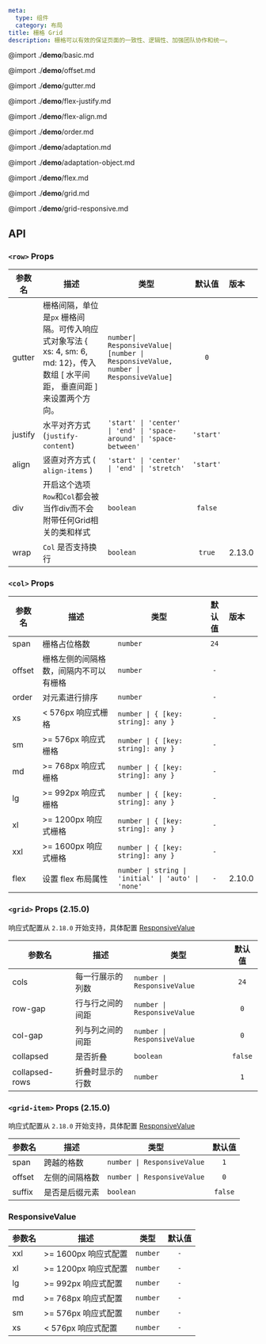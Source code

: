 ```yaml
meta:
  type: 组件
  category: 布局
title: 栅格 Grid
description: 栅格可以有效的保证页面的一致性、逻辑性、加强团队协作和统一。
```

@import ./**demo**/basic.md

@import ./**demo**/offset.md

@import ./**demo**/gutter.md

@import ./**demo**/flex-justify.md

@import ./**demo**/flex-align.md

@import ./**demo**/order.md

@import ./**demo**/adaptation.md

@import ./**demo**/adaptation-object.md

@import ./**demo**/flex.md

@import ./**demo**/grid.md

@import ./**demo**/grid-responsive.md

## API

### `<row>` Props

| 参数名  | 描述                                                                                                                           | 类型                                                                                |  默认值   | 版本   |
| ------- | ------------------------------------------------------------------------------------------------------------------------------ | ----------------------------------------------------------------------------------- | :-------: | :----- |
| gutter  | 栅格间隔，单位是`px` 栅格间隔。可传入响应式对象写法 { xs: 4, sm: 6, md: 12}，传入数组 [ 水平间距， 垂直间距 ] 来设置两个方向。 | `number\| ResponsiveValue\| [number \| ResponsiveValue, number \| ResponsiveValue]` |    `0`    |        |
| justify | 水平对齐方式 (`justify-content`)                                                                                               | `'start' \| 'center' \| 'end' \| 'space-around' \| 'space-between'`                 | `'start'` |        |
| align   | 竖直对齐方式 ( `align-items` )                                                                                                 | `'start' \| 'center' \| 'end' \| 'stretch'`                                         | `'start'` |        |
| div     | 开启这个选项`Row`和`Col`都会被当作div而不会附带任何Grid相关的类和样式                                                          | `boolean`                                                                           |  `false`  |        |
| wrap    | `Col` 是否支持换行                                                                                                             | `boolean`                                                                           |  `true`   | 2.13.0 |

### `<col>` Props

| 参数名 | 描述                                   | 类型                                                | 默认值 | 版本   |
| ------ | -------------------------------------- | --------------------------------------------------- | :----: | :----- |
| span   | 栅格占位格数                           | `number`                                            |  `24`  |        |
| offset | 栅格左侧的间隔格数，间隔内不可以有栅格 | `number`                                            |  `-`   |        |
| order  | 对元素进行排序                         | `number`                                            |  `-`   |        |
| xs     | < 576px 响应式栅格                     | `number \| { [key: string]: any }`                  |  `-`   |        |
| sm     | >= 576px 响应式栅格                    | `number \| { [key: string]: any }`                  |  `-`   |        |
| md     | >= 768px 响应式栅格                    | `number \| { [key: string]: any }`                  |  `-`   |        |
| lg     | >= 992px 响应式栅格                    | `number \| { [key: string]: any }`                  |  `-`   |        |
| xl     | >= 1200px 响应式栅格                   | `number \| { [key: string]: any }`                  |  `-`   |        |
| xxl    | >= 1600px 响应式栅格                   | `number \| { [key: string]: any }`                  |  `-`   |        |
| flex   | 设置 flex 布局属性                     | `number \| string \| 'initial' \| 'auto' \| 'none'` |  `-`   | 2.10.0 |

### `<grid>` Props (2.15.0)

响应式配置从 `2.18.0` 开始支持，具体配置 [ResponsiveValue](#responsivevalue)

| 参数名         | 描述             | 类型                        | 默认值  |
| -------------- | ---------------- | --------------------------- | :-----: |
| cols           | 每一行展示的列数 | `number \| ResponsiveValue` |  `24`   |
| row-gap        | 行与行之间的间距 | `number \| ResponsiveValue` |   `0`   |
| col-gap        | 列与列之间的间距 | `number \| ResponsiveValue` |   `0`   |
| collapsed      | 是否折叠         | `boolean`                   | `false` |
| collapsed-rows | 折叠时显示的行数 | `number`                    |   `1`   |

### `<grid-item>` Props (2.15.0)

响应式配置从 `2.18.0` 开始支持，具体配置 [ResponsiveValue](#responsivevalue)

| 参数名 | 描述           | 类型                        | 默认值  |
| ------ | -------------- | --------------------------- | :-----: |
| span   | 跨越的格数     | `number \| ResponsiveValue` |   `1`   |
| offset | 左侧的间隔格数 | `number \| ResponsiveValue` |   `0`   |
| suffix | 是否是后缀元素 | `boolean`                   | `false` |

### ResponsiveValue

| 参数名 | 描述                 | 类型     | 默认值 |
| ------ | -------------------- | -------- | :----: |
| xxl    | >= 1600px 响应式配置 | `number` |  `-`   |
| xl     | >= 1200px 响应式配置 | `number` |  `-`   |
| lg     | >= 992px 响应式配置  | `number` |  `-`   |
| md     | >= 768px 响应式配置  | `number` |  `-`   |
| sm     | >= 576px 响应式配置  | `number` |  `-`   |
| xs     | < 576px 响应式配置   | `number` |  `-`   |
